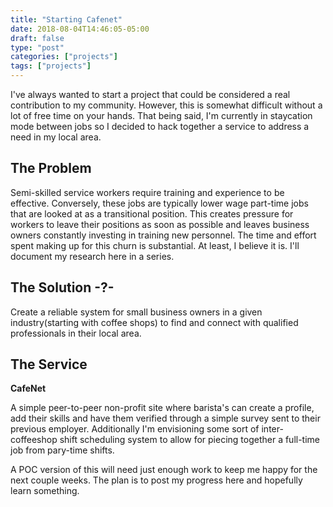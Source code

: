 ```yaml
---
title: "Starting Cafenet"
date: 2018-08-04T14:46:05-05:00
draft: false
type: "post"
categories: ["projects"]
tags: ["projects"]
---
```


I've always wanted to start a project that could be considered a real contribution to my community. However, this is somewhat difficult without a lot of free time on your hands. That being said, I'm currently in staycation mode between jobs so I decided to hack together a service to address a need in my local area.

## The Problem

Semi-skilled service workers require training and experience to be effective. Conversely, these jobs are typically lower wage part-time jobs that are looked at as a transitional position. This creates pressure for workers to leave their positions as soon as possible and leaves business owners constantly investing in training new personnel. The time and effort spent making up for this churn is substantial. At least, I believe it is. I'll document my research here in a series.

## The Solution -?-

Create a reliable system for small business owners in a given industry(starting with coffee shops) to find and connect with qualified professionals in their local area.


## The Service

**CafeNet**

A simple peer-to-peer non-profit site where barista's can create a profile, add their skills and have them verified through a simple survey sent to their previous employer. Additionally I'm envisioning some sort of inter-coffeeshop shift scheduling system to allow for piecing together a full-time job from pary-time shifts.

A POC version of this will need just enough work to keep me happy for the next couple weeks. The plan is to post my progress here and hopefully learn something.


